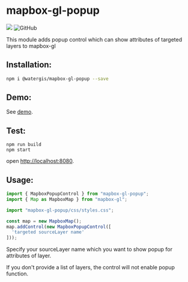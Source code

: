 # mapbox-gl-popup
![](https://github.com/watergis/mapbox-gl-popup/workflows/Node.js%20Package/badge.svg)
![GitHub](https://img.shields.io/github/license/watergis/mapbox-gl-popup)

This module adds popup control which can show attributes of targeted layers to mapbox-gl

## Installation:

```bash
npm i @watergis/mapbox-gl-popup --save
```

## Demo:

See [demo](https://watergis.github.io/mapbox-gl-popup).

## Test:

```
npm run build
npm start
```

open [http://localhost:8080](http://localhost:8080).

## Usage:

```ts
import { MapboxPopupControl } from "mapbox-gl-popup";
import { Map as MapboxMap } from "mapbox-gl";

import "mapbox-gl-popup/css/styles.css";

const map = new MapboxMap();
map.addControl(new MapboxPopupControl([
  'targeted sourceLayer name'
]));
```

Specify your sourceLayer name which you want to show popup for attributes of layer.

If you don't provide a list of layers, the control will not enable popup function.
